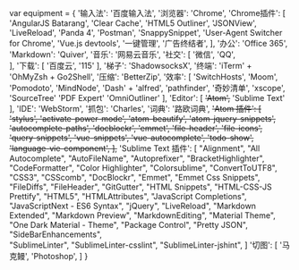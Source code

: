 
var equipment = {
    '输入法': '百度输入法',
    '浏览器': 'Chrome',
    'Chrome插件': [
        'AngularJS Batarang',
        'Clear Cache',
        'HTML5 Outliner',
        'JSONView',
        'LiveReload',
        'Panda 4',
        'Postman',
        'SnappySnippet',
        'User-Agent Switcher for Chrome',
        'Vue.js devtools',
        '一键管理',
        '广告终结者',
    ],
    '办公': 'Office 365',
    'Markdown': 'Quiver',
    '音乐': '网易云音乐',
    '社交': [
        '微信',
        'QQ',    
    ],
    '下载': [
        '百度云',
        '115'
    ],
    '梯子': 'ShadowsocksX',
    '终端': 'iTerm' + 'OhMyZsh + Go2Shell',
    '压缩': 'BetterZip',
    '效率': [
        'SwitchHosts',
        'Moom',
        'Pomodoto',
        'MindNode',
        'Dash' + 'alfred',
        'pathfinder',
        '奇妙清单',
        'xscope',
        'SourceTree'
        'PDF Expert'
        'OmniOutliner'
    ],
    'Editor': [
        ~~'Atom',~~
        'Sublime Text'
    ],
    'IDE': 'WebStorm',
    '抓包': 'Charles',
    '词典': '路欧词典',
    ~~'Atom 插件': [
        'stylus',
        'activate-power-mode',
        'atom-beautify',
        'atom-jquery-snippets',
        'autocomplete-paths',
        'docblockr',
        'emmet',
        'file-header',
        'file-icons',
        'query-snippets',
        'vue-snippets',
        'vue-autocomplete',
        'todo-show',
        'language-vie-component',
    ],~~
    'Sublime Text 插件': [
        "Alignment",
        "All Autocomplete",
        "AutoFileName",
        "Autoprefixer",
        "BracketHighlighter",
        "CodeFormatter",
        "Color Highlighter",
        "Colorsublime",
        "ConvertToUTF8",
        "CSS3",
        "CSScomb",
        "DocBlockr",
        "Emmet",
        "Emmet Css Snippets",
        "FileDiffs",
        "FileHeader",
        "GitGutter",
        "HTML Snippets",
        "HTML-CSS-JS Prettify",
        "HTML5",
        "HTMLAttributes",
        "JavaScript Completions",
        "JavaScriptNext - ES6 Syntax",
        "jQuery",
        "LiveReload",
        "Markdown Extended",
        "Markdown Preview",
        "MarkdownEditing",
        "Material Theme",
        "One Dark Material - Theme",
        "Package Control",
        "Pretty JSON",
        "SideBarEnhancements",  
        "SublimeLinter",
        "SublimeLinter-csslint",
        "SublimeLinter-jshint",
    ]
    '切图': [
        '马克鳗',
        'Photoshop',
    ]
}
